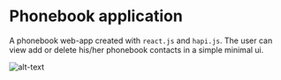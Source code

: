 # Phonebook application

A phonebook web-app created with `react.js` and `hapi.js`. The user can view add or delete his/her phonebook contacts in a simple minimal ui.

![alt-text](https://preview.ibb.co/iL7eLk/phonebook_app.jpg)
